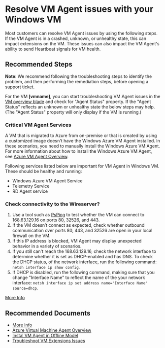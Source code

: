 <properties
    pageTitle="VM Agent Crash Insight"
    description="Resolve VM Agent Crash-Unhealthy state"
    infoBubbleText="Resolve VM Agent Crash-Unhealthy state"
    service="microsoft.compute"
    resource="virtualmachines"
    authors="MukeshNandaMS"
    ms.author="mnanda"
    displayOrder=""
    articleId="guestagent_statuscheck_windows"
    diagnosticScenario="Resolve VM Agent Crash-Unhealthy state"
    selfHelpType="diagnostics"
    supportTopicIds="32628268"
    resourceTags="windows, windowsSQL"
    productPesIds="14749,14745,16080"
    cloudEnvironments="public,fairfax, usnat, ussec"
    ownershipId="Compute_VirtualMachines_Content"
/>

# Resolve VM Agent issues with your Windows VM

<!--issueDescription-->
Most customers can resolve VM Agent issues by using the following steps. If the VM Agent is in a crashed, unknown, or unhealthy state, this can impact extensions on the VM. These issues can also impact the VM Agent's ability to send Heartbeat signals for VM health.
<!--/issueDescription-->

## **Recommended Steps**

**Note**: We recommend following the troubleshooting steps to identify the problem, and then performing the remediation steps, before opening a support ticket.

For the VM **<!--$vmname-->[vmname]<!--/$vmname-->**, you can start troubleshooting VM Agent issues in the [VM overview blade](data-blade:Microsoft_Azure_Compute.VirtualMachineProtoBlade.id.$resourceId;data-blade-uri:{$domain}/#@microsoft.onmicrosoft.com/resource/{$resourceIdDecoded}/overview) and check for "Agent Status" property. If the "Agent Status" reflects an unknown or unhealthy state the below steps may help. (The "Agent Status" property will only display if the VM is running.)

### Critical VM Agent Services
A VM that is migrated to Azure from on-premise or that is created by using a customized image doesn't have the Windows Azure VM Agent installed. In these scenarios, you need to manually install the Windows Azure VM Agent. For more information about how to install the Windows Azure VM Agent, see [Azure VM Agent Overview](https://docs.microsoft.com/azure/virtual-machines/extensions/agent-windows).

Following services listed below are important for VM Agent in Windows VM. These should be healthy and running:
* Windows Azure VM Agent Service
* Telemetry Service
* RD Agent service

### Check connectivity to the Wireserver?

1. Use a tool such as [PsPing](https://docs.microsoft.com/sysinternals/downloads/psping) to test whether the VM can connect to 168.63.129.16 on ports 80, 32526, and 443.
1. If the VM doesn’t connect as expected, check whether outbound communication over ports 80, 443, and 32526 are open in your local firewall on the VM.
1. If this IP address is blocked, VM Agent may display unexpected behavior in a variety of scenarios.
1. If you still can't reach the 168.63.129.16, check the network interface to determine whether it is set as DHCP-enabled and has DNS. To check the DHCP status, of the network interface, run the 
following command: `netsh interface ip show config`.
1. If DHCP is disabled, run the following command, making sure that you change "Interface Name" to reflect the name of the your network interface: `netsh interface ip set address name="Interface Name" source=dhcp`.

[More Info](https://docs.microsoft.com/azure/virtual-machines/troubleshooting/windows-azure-guest-agent)

## **Recommended Documents**

* [More Info](https://docs.microsoft.com/azure/virtual-machines/troubleshooting/windows-azure-guest-agent)
* [Azure Virtual Machine Agent Overview](https://docs.microsoft.com/azure/virtual-machines/extensions/agent-windows)
* [Instal VM Agent in Offline Model ](https://docs.microsoft.com/azure/virtual-machines/troubleshooting/install-vm-agent-offline)
* [Troubleshoot VM Extensions Issues](https://docs.microsoft.com/azure/virtual-machines/extensions/troubleshoot)
